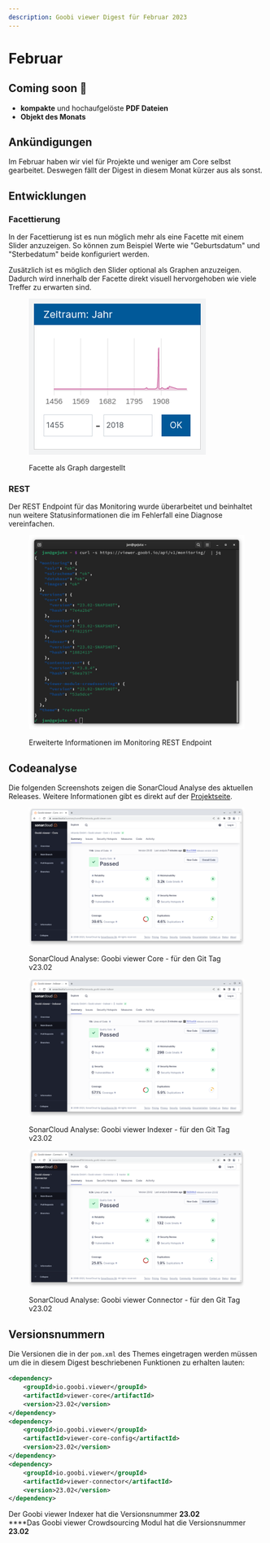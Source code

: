 ```yaml
---
description: Goobi viewer Digest für Februar 2023
---
```


# Februar

## Coming soon :rocket:

* **kompakte** und hochaufgelöste **PDF Dateien**
* **Objekt des Monats**

## Ankündigungen

Im Februar haben wir viel für Projekte und weniger am Core selbst gearbeitet. Deswegen fällt der Digest in diesem Monat kürzer aus als sonst.

## Entwicklungen

### Facettierung

In der Facettierung ist es nun möglich mehr als eine Facette mit einem Slider anzuzeigen. So können zum Beispiel Werte wie "Geburtsdatum" und "Sterbedatum" beide konfiguriert werden.

Zusätzlich ist es möglich den Slider optional als Graphen anzuzeigen. Dadurch wird innerhalb der Facette direkt visuell hervorgehoben wie viele Treffer zu erwarten sind.

<figure><img src="../.gitbook/assets/23.02_DE_search-facet-graph.png" alt=""><figcaption><p>Facette als Graph dargestellt</p></figcaption></figure>

### REST

Der REST Endpoint für das Monitoring wurde überarbeitet und beinhaltet nun weitere Statusinformationen die im Fehlerfall eine Diagnose vereinfachen.

<figure><img src="../.gitbook/assets/23.02_rest-monitoring.png" alt=""><figcaption><p>Erweiterte Informationen im Monitoring REST Endpoint</p></figcaption></figure>

## Codeanalyse

Die folgenden Screenshots zeigen die SonarCloud Analyse des aktuellen Releases. Weitere Informationen gibt es direkt auf der [Projektseite](https://sonarcloud.io/organizations/intranda/projects).

<figure><img src="../.gitbook/assets/23.02_sonar_core.png" alt=""><figcaption><p>SonarCloud Analyse: Goobi viewer Core - für den Git Tag v23.02</p></figcaption></figure>

<figure><img src="../.gitbook/assets/23.02_sonar_indexer.png" alt=""><figcaption><p>SonarCloud Analyse: Goobi viewer Indexer - für den Git Tag v23.02</p></figcaption></figure>

<figure><img src="../.gitbook/assets/23.02_sonar_connector.png" alt=""><figcaption><p>SonarCloud Analyse: Goobi viewer Connector - für den Git Tag v23.02</p></figcaption></figure>

## Versionsnummern

Die Versionen die in der `pom.xml` des Themes eingetragen werden müssen um die in diesem Digest beschriebenen Funktionen zu erhalten lauten:

```xml
<dependency>
    <groupId>io.goobi.viewer</groupId>
    <artifactId>viewer-core</artifactId>
    <version>23.02</version>
</dependency>
<dependency>
    <groupId>io.goobi.viewer</groupId>
    <artifactId>viewer-core-config</artifactId>
    <version>23.02</version>
</dependency>
<dependency>
    <groupId>io.goobi.viewer</groupId>
    <artifactId>viewer-connector</artifactId>
    <version>23.02</version>
</dependency>
```

Der Goobi viewer Indexer hat die Versionsnummer **23.02**\
****Das Goobi viewer Crowdsourcing Modul hat die Versionsnummer **23.02**

